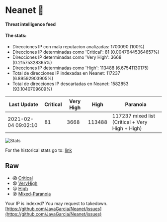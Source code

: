 # Neanet :hocho:
#### Threat intelligence feed
#### The stats:

- Direcciones IP con mala reputacion analizadas: 1700090 (100%)
- Direcciones IP determinadas como 'Critical':  81 (0.00476445364657%)
- Direcciones IP determinadas como 'Very High':  3668 (0.21575328365%)
- Direcciones IP determinadas como 'High':  113488 (6.67541130175)
- Total de direcciones IP indexadas en Neanet:  117237 (6.89592903905%)
- Total de direcciones IP descartadas en Neanet:  1582853 (93.1040709609%)

| Last Update | Critical | Very High | High | Paranoia |
| --- | --- | --- | --- | --- |
| 2021-02-04 09:02:10 | 81 | 3668 | 113488 | 117237 mixed list (Critical + Very High + High)|

![Stats](https://docs.google.com/spreadsheets/d/e/2PACX-1vSnaNMIXVabIpDJjufMlzH7poXnshF3mgd8Is1g9ytUEzVsP5my4Trn8f-xkoLLQ38xpL3HtmUexLo6/pubchart?oid=501124687&format=image)

For the historical stats go to: [link](/stats.csv)
## Raw
- :scream: [Critical](https://raw.githubusercontent.com/JavaGarcia/Neanet/master/blacklists/neanet_critical.txt)
- :fearful: [VeryHigh](https://raw.githubusercontent.com/JavaGarcia/Neanet/master/blacklists/neanet_veryHigh.txtt)
- :frowning: [High](https://raw.githubusercontent.com/JavaGarcia/Neanet/master/blacklists/neanet_high.txt)
- :dizzy_face: [Mixed-Paranoia](https://raw.githubusercontent.com/JavaGarcia/Neanet/master/blacklists/neanet_all.txt)


Your IP is indexed? You may request to takedown. [https://github.com/JavaGarcia/Neanet/issues](https://github.com/JavaGarcia/Neanet/issues)















































































































































































































































































































































































































































































































































































































































































































































































































































































































































































































































































































































































































































































































































































































































































































































































































































































































































































































































































































































































































































































































































































































































































































































































































































































































































































































































































































































































































































































































































































































































































































































































































































































































































































































































































































































































































































































































































































































































































































































































































































































































